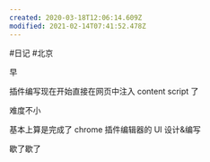 ```yaml
---
created: 2020-03-18T12:06:14.609Z
modified: 2021-02-14T07:41:52.478Z
---
```

#日记 #北京


<!-- @timer "date":"Thu Feb 13 2020 08:31:38 GMT+0800 (CST)" -->

早

<!-- @timer "date":"Thu Feb 13 2020 15:28:24 GMT+0800 (CST)","duration":"about 7 hours" -->

插件编写现在开始直接在网页中注入 content script 了

<!-- @timer "date":"Thu Feb 13 2020 20:31:50 GMT+0800 (CST)","duration":"about 5 hours" -->

难度不小

<!-- @timer "date":"Thu Feb 13 2020 22:59:23 GMT+0800 (CST)","duration":"about 2 hours" -->

基本上算是完成了 chrome 插件编辑器的 UI 设计&编写

<!-- @timer "date":"Thu Feb 13 2020 23:49:32 GMT+0800 (CST)","duration":"about 1 hour" -->

歇了歇了
